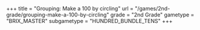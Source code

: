 +++
title = "Grouping: Make a 100 by circling"
url = "/games/2nd-grade/grouping-make-a-100-by-circling"
grade = "2nd Grade"
gametype = "BRIX_MASTER"
subgametype = "HUNDRED_BUNDLE_TENS"
+++